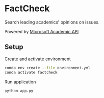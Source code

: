 # FactCheck

Search leading academics' opinions on issues.

Powered by [Microsoft Academic API](https://www.microsoft.com/en-us/research/project/academic-knowledge/)

## Setup

Create and activate environment
```bash
conda env create --file environment.yml
conda activate factcheck
```

Run application
```bash
python app.py
```
